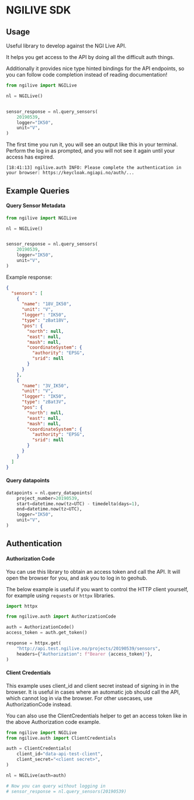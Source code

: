 # NGILIVE SDK

## Usage

Useful library to develop against the NGI Live API.

It helps you get access to the API by doing all the difficult auth things.

Additionally it provides nice type hinted bindings for the API endpoints,
so you can follow code completion instead of reading documentation!

```python
from ngilive import NGILive

nl = NGILive()


sensor_response = nl.query_sensors(
    20190539,
    logger="IK50",
    unit="V",
)
```

The first time you run it, you will see an output like this in your terminal.
Perform the log in as prompted, and you will not see it again until your access has
expired.

```
[18:41:13] ngilive.auth INFO: Please complete the authentication in your browser: https://keycloak.ngiapi.no/auth/...
```

## Example Queries

#### Query Sensor Metadata

```python
from ngilive import NGILive

nl = NGILive()


sensor_response = nl.query_sensors(
    20190539,
    logger="IK50",
    unit="V",
)
```

Example response:

```json
{
  "sensors": [
    {
      "name": "18V_IK50",
      "unit": "V",
      "logger": "IK50",
      "type": "zBat18V",
      "pos": {
        "north": null,
        "east": null,
        "mash": null,
        "coordinateSystem": {
          "authority": "EPSG",
          "srid": null
        }
      }
    },
    {
      "name": "3V_IK50",
      "unit": "V",
      "logger": "IK50",
      "type": "zBat3V",
      "pos": {
        "north": null,
        "east": null,
        "mash": null,
        "coordinateSystem": {
          "authority": "EPSG",
          "srid": null
        }
      }
    }
  ]
}
```

#### Query datapoints

```python
datapoints = nl.query_datapoints(
    project_number=20190539,
    start=datetime.now(tz=UTC) - timedelta(days=1),
    end=datetime.now(tz=UTC),
    logger="IK50",
    unit="V",
)
```

## Authentication

#### Authorization Code

You can use this library to obtain an access token and call the API.
It will open the browser for you, and ask you to log in to geohub.

The below example is useful if you want to control the HTTP client yourself, for
example using `requests` or `httpx` libraries.

```python
import httpx

from ngilive.auth import AuthorizationCode

auth = AuthorizationCode()
access_token = auth.get_token()

response = httpx.get(
    "http://api.test.ngilive.no/projects/20190539/sensors",
    headers={"Authorization": f"Bearer {access_token}"},
)
```

#### Client Credentials

This example uses client_id and client secret instead of signing in
in the browser. It is useful in cases where an automatic job should
call the API, which cannot log in via the browser. For other usecases,
use AuthorizationCode instead.

You can also use the ClientCredentials helper to get an access token
like in the above Authorization code example.

```python
from ngilive import NGILive
from ngilive.auth import ClientCredentials

auth = ClientCredentials(
    client_id="data-api-test-client",
    client_secret="<client secret>",
)

nl = NGILive(auth=auth)

# Now you can query without logging in
# sensor_response = nl.query_sensors(20190539)
```
